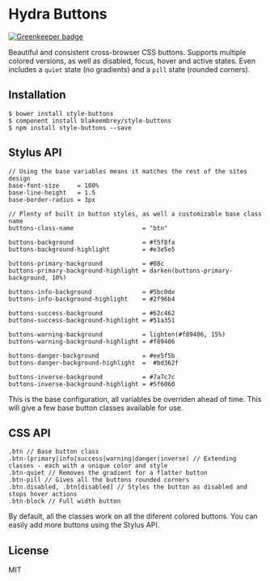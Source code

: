 # Hydra Buttons

[![Greenkeeper badge](https://badges.greenkeeper.io/blakeembrey/hydra-buttons.svg)](https://greenkeeper.io/)

Beautiful and consistent cross-browser CSS buttons. Supports multiple colored versions, as well as disabled, focus, hover and active states. Even includes a `quiet` state (no gradients) and a `pill` state (rounded corners).

## Installation

```
$ bower install style-buttons
$ component install blakeembrey/style-buttons
$ npm install style-buttons --save
```

## Stylus API

```
// Using the base variables means it matches the rest of the sites design
base-font-size     = 100%
base-line-height   = 1.5
base-border-radius = 3px

// Plenty of built in button styles, as well a customizable base class name
buttons-class-name                   = "btn"

buttons-background                   = #f5f8fa
buttons-background-highlight         = #e3e5e5

buttons-primary-background           = #08c
buttons-primary-background-highlight = darken(buttons-primary-background, 10%)

buttons-info-background              = #5bc0de
buttons-info-background-highlight    = #2f96b4

buttons-success-background           = #62c462
buttons-success-background-highlight = #51a351

buttons-warning-background           = lighten(#f89406, 15%)
buttons-warning-background-highlight = #f89406

buttons-danger-background            = #ee5f5b
buttons-danger-background-highlight  =  #bd362f

buttons-inverse-background           = #7a7c7c
buttons-inverse-background-highlight = #5f6060
```

This is the base configuration, all variables be overriden ahead of time. This will give a few base button classes available for use.

## CSS API

```
.btn // Base button class
.btn-(primary|info|success|warning|danger|inverse) // Extending classes - each with a unique color and style
.btn-quiet // Removes the gradient for a flatter button
.btn-pill // Gives all the buttons rounded corners
.btn.disabled, .btn[disabled] // Styles the button as disabled and stops hover actions
.btn-block // Full width button
```

By default, all the classes work on all the diferent colored buttons. You can easily add more buttons using the Stylus API.

## License

MIT
